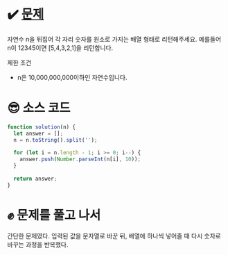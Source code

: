# ✔️ [문제](https://programmers.co.kr/learn/courses/30/lessons/12932)
자연수 n을 뒤집어 각 자리 숫자를 원소로 가지는 배열 형태로 리턴해주세요. 예를들어 n이 12345이면 [5,4,3,2,1]을 리턴합니다.

제한 조건
- n은 10,000,000,000이하인 자연수입니다.

# 😎 소스 코드
```javascript
function solution(n) {
  let answer = [];
  n = n.toString().split('');
 
  for (let i = n.length - 1; i >= 0; i--) {
    answer.push(Number.parseInt(n[i], 10));
  }
  
  return answer;
}
```
# ✊ 문제를 풀고 나서
간단한 문제였다.
입력된 값을 문자열로 바꾼 뒤, 배열에 하나씩 넣어줄 때 다시 숫자로 바꾸는 과정을 반복했다. 
